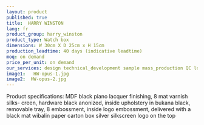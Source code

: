 ```yaml
---
layout: product
published: true
title:  HARRY WINSTON
lang: fr
product_group: harry_winston
product_type: Watch box
dimensions: W 30cm X D 25cm x H 15cm
production_leadtime: 40 days (indicative leadtime)
moq: on demand
price_per_unit: on demand
our_services: design technical_development sample mass_production QC logistic shipping
image1:   HW-opus-1.jpg
image2:  HW-opus-2.jpg
---
```

Product specifications:  MDF black piano lacquer finishing, 8 mat varnish silks- creen, hardware black anonized, inside upholstery  in bukana black, removable tray, 8 embossment, inside logo embossment, delivered with a black mat wibalin paper carton box silver silkscreen logo on the top						
